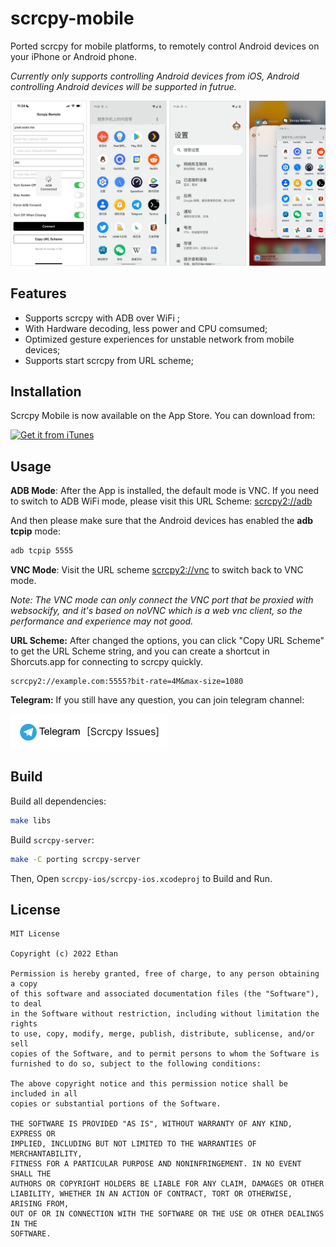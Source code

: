 # scrcpy-mobile

Ported scrcpy for mobile platforms, to remotely control Android devices on your iPhone or Android phone.

*Currently only supports controlling Android devices from iOS, Android controlling Android devices will be supported in futrue.*

![screenshots](screenshots/screenshots.png)

## Features

* Supports scrcpy with ADB over WiFi ;
* With Hardware decoding, less power and CPU comsumed;
* Optimized gesture experiences for unstable network from mobile devices;
* Supports start scrcpy from URL scheme;

## Installation

Scrcpy Mobile is now available on the App Store. You can download from:

[![Get it from iTunes](https://lisk.com/sites/default/files/pictures/2020-01/download_on_the_app_store_badge.svg)](https://apps.apple.com/us/app/scrcpy-remote/id1629352527)

## Usage 

**ADB Mode**: After the App is installed, the default mode is VNC. If you need to switch to ADB WiFi mode, please visit this URL Scheme: [scrcpy2://adb](scrcpy2://adb)

And then please make sure that the Android devices has enabled the **adb tcpip** mode:

```sh
adb tcpip 5555
```

**VNC Mode**: Visit the URL scheme [scrcpy2://vnc](scrcpy2://vnc) to switch back to VNC mode.

*Note: The VNC mode can only connect the VNC port that be proxied with websockify, and it's based on noVNC which is a web vnc client, so the performance and experience may not good.*

**URL Scheme:** After changed the options, you can click "Copy URL Scheme" to get the URL Scheme string, and you can create a shortcut in Shorcuts.app for connecting to scrcpy quickly.

```
scrcpy2://example.com:5555?bit-rate=4M&max-size=1080
```

**Telegram:** If you still have any question, you can join telegram channel:

[![telegram](screenshots/telegram.png)](https://t.me/joinchat/I_HBlFpB27RkZTRl)

## Build

Build all dependencies:

```sh
make libs
```

Build `scrcpy-server`:

```sh
make -C porting scrcpy-server
```

Then, Open `scrcpy-ios/scrcpy-ios.xcodeproj` to Build and Run.

## License

```
MIT License

Copyright (c) 2022 Ethan

Permission is hereby granted, free of charge, to any person obtaining a copy
of this software and associated documentation files (the "Software"), to deal
in the Software without restriction, including without limitation the rights
to use, copy, modify, merge, publish, distribute, sublicense, and/or sell
copies of the Software, and to permit persons to whom the Software is
furnished to do so, subject to the following conditions:

The above copyright notice and this permission notice shall be included in all
copies or substantial portions of the Software.

THE SOFTWARE IS PROVIDED "AS IS", WITHOUT WARRANTY OF ANY KIND, EXPRESS OR
IMPLIED, INCLUDING BUT NOT LIMITED TO THE WARRANTIES OF MERCHANTABILITY,
FITNESS FOR A PARTICULAR PURPOSE AND NONINFRINGEMENT. IN NO EVENT SHALL THE
AUTHORS OR COPYRIGHT HOLDERS BE LIABLE FOR ANY CLAIM, DAMAGES OR OTHER
LIABILITY, WHETHER IN AN ACTION OF CONTRACT, TORT OR OTHERWISE, ARISING FROM,
OUT OF OR IN CONNECTION WITH THE SOFTWARE OR THE USE OR OTHER DEALINGS IN THE
SOFTWARE.
```

